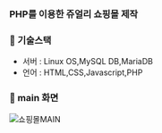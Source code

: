 
### PHP를 이용한 쥬얼리 쇼핑몰 제작


### :fork_and_knife: 기술스택
* 서버 : Linux OS,MySQL DB,MariaDB
* 언어 : HTML,CSS,Javascript,PHP




### :seedling: main 화면
![쇼핑몰MAIN](https://user-images.githubusercontent.com/62399318/201514985-c6e6e048-33a0-4c25-84a0-75f0ab18e35b.png)

